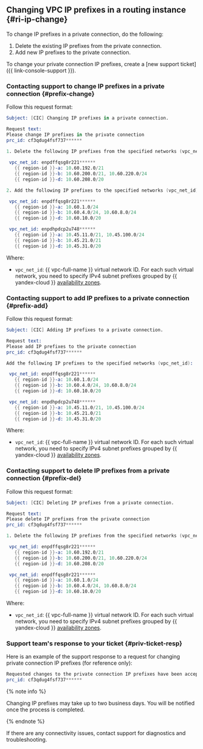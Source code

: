 ## Changing VPC IP prefixes in a routing instance {#ri-ip-change}

To change IP prefixes in a private connection, do the following:
1. Delete the existing IP prefixes from the private connection. 
1. Add new IP prefixes to the private connection.

To change your private connection IP prefixes, create a [new support ticket]({{ link-console-support }}).

### Contacting support to change IP prefixes in a private connection {#prefix-change}

Follow this request format:
```s
Subject: [CIC] Changing IP prefixes in a private connection.

Request text:
Please change IP prefixes in the private connection 
prc_id: cf3qdug4fsf737******

1. Delete the following IP prefixes from the specified networks (vpc_net_id):
 
 vpc_net_id: enpdffqsg8r221******
   {{ region-id }}-a: 10.60.192.0/21
   {{ region-id }}-b: 10.60.200.0/21, 10.60.220.0/24
   {{ region-id }}-d: 10.60.208.0/20

2. Add the following IP prefixes to the specified networks (vpc_net_id):

 vpc_net_id: enpdffqsg8r221******
   {{ region-id }}-a: 10.60.1.0/24
   {{ region-id }}-b: 10.60.4.0/24, 10.60.8.0/24
   {{ region-id }}-d: 10.60.10.0/20

 vpc_net_id: enpdhpdcp2u748******
   {{ region-id }}-a: 10.45.11.0/21, 10.45.100.0/24
   {{ region-id }}-b: 10.45.21.0/21
   {{ region-id }}-d: 10.45.31.0/20

```

Where:

* `vpc_net_id`: {{ vpc-full-name }} virtual network ID. For each such virtual network, you need to specify IPv4 subnet prefixes grouped by {{ yandex-cloud }} [availability zones](../../overview/concepts/geo-scope.md).


### Contacting support to add IP prefixes to a private connection {#prefix-add}

Follow this request format:

```s
Subject: [CIC] Adding IP prefixes to a private connection.

Request text:
Please add IP prefixes to the private connection
prc_id: cf3qdug4fsf737******

Add the following IP prefixes to the specified networks (vpc_net_id):

 vpc_net_id: enpdffqsg8r221******
   {{ region-id }}-a: 10.60.1.0/24
   {{ region-id }}-b: 10.60.4.0/24, 10.60.8.0/24
   {{ region-id }}-d: 10.60.10.0/20

 vpc_net_id: enpdhpdcp2u748******
   {{ region-id }}-a: 10.45.11.0/21, 10.45.100.0/24
   {{ region-id }}-b: 10.45.21.0/21
   {{ region-id }}-d: 10.45.31.0/20

```

Where:

* `vpc_net_id`: {{ vpc-full-name }} virtual network ID. For each such virtual network, you need to specify IPv4 subnet prefixes grouped by {{ yandex-cloud }} [availability zones](../../overview/concepts/geo-scope.md).


### Contacting support to delete IP prefixes from a private connection {#prefix-del}

Follow this request format:
```s
Subject: [CIC] Deleting IP prefixes from a private connection.

Request text:
Please delete IP prefixes from the private connection
prc_id: cf3qdug4fsf737******

1. Delete the following IP prefixes from the specified networks (vpc_net_id):

 vpc_net_id: enpdffqsg8r221******
   {{ region-id }}-a: 10.60.192.0/21
   {{ region-id }}-b: 10.60.200.0/21, 10.60.220.0/24
   {{ region-id }}-d: 10.60.208.0/20

 vpc_net_id: enpdffqsg8r221******
   {{ region-id }}-a: 10.60.1.0/24
   {{ region-id }}-b: 10.60.4.0/24, 10.60.8.0/24
   {{ region-id }}-d: 10.60.10.0/20
```

Where:

* `vpc_net_id`: {{ vpc-full-name }} virtual network ID. For each such virtual network, you need to specify IPv4 subnet prefixes grouped by {{ yandex-cloud }} [availability zones](../../overview/concepts/geo-scope.md).


### Support team's response to your ticket {#priv-ticket-resp}

Here is an example of the support response to a request for changing private connection IP prefixes (for reference only):

```s
Requested changes to the private connection IP prefixes have been accepted.
prc_id: cf3qdug4fsf737******
```

{% note info %}

Changing IP prefixes may take up to two business days. You will be notified once the process is completed.

{% endnote %}

If there are any connectivity issues, contact support for diagnostics and troubleshooting.

